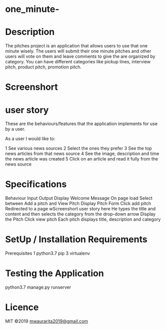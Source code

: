 # one_minute-
# Description
The pitches project is an application that allows users to use that one minute wisely. The users will submit their one minute pitches and other users will vote on them and leave comments to give the are organized by category. You can have different categories like pickup lines, interview pitch, product pitch, promotion pitch.


# Screenshort
# user story
These are the behaviours/features that the application implements for use by a user.

As a user I would like to:

1 See various news sources
 2 Select the ones they prefer 
 3 See the top news articles from that news source 
 4 See the image, description and time the news article was created 
 5 Click on an article and read it fully from the news source

# Specifications
Behaviour	Input	Output Display Welcome Message	On page load	Select between Add a pitch and View Pitch Display Pitch Form	Click add pitch	Redirected to a page wScreenshort user story here He types the title and content and then selects the category from the drop-down arrow Display the Pitch	Click view pitch	Each pitch displays title, description and category

# SetUp / Installation Requirements
Prerequisites
1 python3.7  pip 3 virtualenv

# Testing the Application
python3.7 manage.py runserver

# Licence
MIT ©2019 mwaurarita2019@gmail.com
